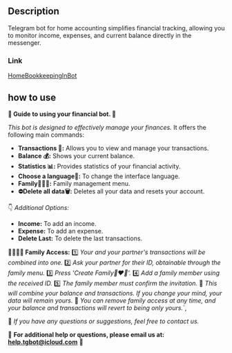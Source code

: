 
## Description

Telegram bot for home accounting simplifies financial tracking, 
allowing you to monitor income, expenses, and current balance directly in the messenger.
### Link
[HomeBookkeepingInBot](https://t.me/HomeBookkeepingInBot)


## how to use

<b>📘 Guide to using your financial bot. 📘</b>

<i>This bot is designed to effectively manage your finances.</i> It offers the following main commands:

- <b>Transactions 💸:</b> Allows you to view and manage your transactions.
- <b>Balance 💰:</b> Shows your current balance.
- <b>Statistics 📊:</b> Provides statistics of your financial activity.
- <b>Choose a language📝:</b> To change the interface language.
- <b>Family👨‍👩‍👧‍:</b> Family management menu.
- <b>⛔️Delete all data🗑️:</b> Deletes all your data and resets your account.

👇 <i>Additional Options:</i>
- <b>Income:</b> To add an income.
- <b>Expense:</b> To add an expense.
- <b>Delete Last️:</b> To delete the last transactions.

<b>👨‍👩‍👧‍👦 Family Access:</b>
1️⃣ <i>Your and your partner's transactions will be combined into one.</i>
2️⃣ <i>Ask your partner for their ID, obtainable through the family menu.</i>
3️⃣ <i>Press 'Create Family👩‍❤️‍👨'.</i>
4️⃣ <i>Add a family member using the received ID.</i>
5️⃣ <i>The family member must confirm the invitation.</i>
🔄 <i>This will combine your balance and transactions. If you change your mind, your data will remain yours.</i>
🚫 <i>You can remove family access at any time, and your balance and transactions will revert to being only yours.</i>`,

🔧 <i>If you have any questions or suggestions, feel free to contact us.</i>

📩 <b>For additional help or questions, please email us at: [help.tgbot@icloud.com]()</b> 📩

